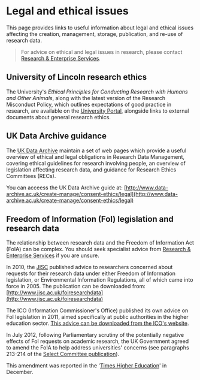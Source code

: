 # Legal and ethical issues

This page provides links to useful information about legal and ethical issues affecting the creation, management, storage, publication, and re-use of research data.

> For advice on ethical and legal issues in research, please contact [Research & Enterprise Services](http://research.blogs.lincoln.ac.uk/).

## University of Lincoln research ethics

The University's *Ethical Principles for Conducting Research with Humans and Other Animals*, along with the latest version of the Research Misconduct Policy, which outlines expectations of good practice in research, are available on the [University Portal](https://portal.lincoln.ac.uk/C11/C8/ResearchEthicsPolicy/default.aspx), alongside links to external documents about general research ethics.

## UK Data Archive guidance

The [UK Data Archive](http://www.data-archive.ac.uk/) maintain a set of web pages which provide a useful overview of ethical and legal obligations in Research Data Management, covering ethical guidelines for research involving people, an overview of legislation affecting research data, and guidance for Research Ethics Committees (RECs).

You can acceess the UK Data Archive guide at: [http://www.data-archive.ac.uk/create-manage/consent-ethics/legal](http://www.data-archive.ac.uk/create-manage/consent-ethics/legal)

## Freedom of Information (FoI) legislation and research data

The relationship between research data and the Freedom of Information Act (FoIA) can be complex. You should seek specialist advice from [Research & Enterprise Services](http://research.blogs.lincoln.ac.uk/) if you are unsure.

In 2010, the [JISC](http://www.jisc.ac.uk/) published advice to researchers concerned about requests for their research data under either Freedom of Information legislation, or Environmental Information Regulations, all of which came into force in 2005. The publication can be downloaded from: [http://www.jisc.ac.uk/foiresearchdata](http://www.jisc.ac.uk/foiresearchdata)

The ICO (Information Commissioner's Office) published its own advice on FoI legislation in 2011, aimed specifically at public authorities in the higher education sector. [This advice can be downloaded from the ICO's website](http://www.ico.org.uk/news/latest_news/2011/ico-issues-advice-on-the-disclosure-of-research-information-26092011).

In July 2012, following Parliamentary scrutiny of the potentially negative effects of FoI requests on academic research, the UK Government agreed to amend the FoIA to help address universities' concerns (see paragraphs 213-214 of the [Select Committee publication](http://www.publications.parliament.uk/pa/cm201213/cmselect/cmjust/96/9610.htm#a47)).

This amendment was reported in the '[Times Higher Education](http://www.timeshighereducation.co.uk/422049.article)' in December.